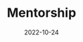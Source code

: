 ---
title: Mentorship
date: 2022-10-24

type: landing

sections:
  - block: people
    content:
      title: Meet the Mentees
      # Choose which groups/teams of users to display.
      #   Edit `user_groups` in each user's profile to add them to one or more of these groups.
      user_groups:
          - Principal Investigators
          - Researchers
          - Grad Students
          - Administration
          - Visitors
          - Alumni
          - Mentees
      sort_by: Params.last_name
      sort_ascending: true
    design:
      show_interests: false
      show_role: true
      show_social: true
---